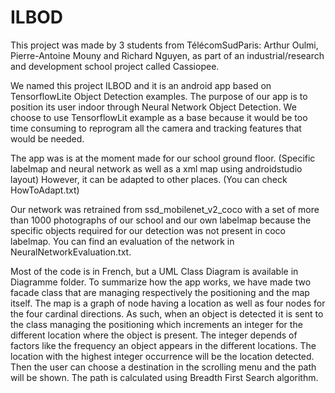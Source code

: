 # ILBOD
This project was made by 3 students from TélécomSudParis: Arthur Oulmi, Pierre-Antoine Mouny and Richard Nguyen, as part of an industrial/research and development school project called Cassiopee.

We named this project ILBOD and it is an android app based on TensorflowLite Object Detection examples. The purpose of our app is to position its user indoor through Neural Network Object Detection. We choose to use TensorflowLit example as a base because it would be too time consuming to reprogram all the camera and tracking features that would be needed.

The app was is at the moment made for our school ground floor. (Specific labelmap and neural network as well as a xml map using androidstudio layout) However, it can be adapted to other places. (You can check HowToAdapt.txt)

Our network was retrained from ssd_mobilenet_v2_coco with a set of more than 1000 photographs of our school and our own labelmap because the specific objects required for our detection was not present in coco labelmap. You can find an evaluation of the network in NeuralNetworkEvaluation.txt.

Most of the code is in French, but a UML Class Diagram is available in Diagramme folder. To summarize how the app works, we have made two facade class that are managing respectively the positioning and the map itself. The map is a graph of node having a location as well as four nodes for the four cardinal directions. As such, when an object is detected it is sent to the class managing the positioning which increments an integer for the different location where the object is present. The integer depends of factors like the frequency an object appears in the different locations. The location with the highest integer occurrence will be the location detected. Then the user can choose a destination in the scrolling menu and the path will be shown. The path is calculated using Breadth First Search algorithm.






